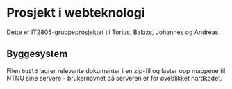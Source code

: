 Prosjekt i webteknologi
=======================

Dette er IT2805-gruppeprosjektet til Torjus, Balázs, Johannes og Andreas.

Byggesystem
-----------

Filen `build` lagrer relevante dokumenter i en zip-fil og laster opp mappene til NTNU sine servere - brukernavnet på serveren er for øyeblikket hardkodet.

